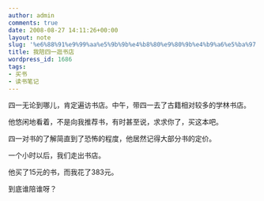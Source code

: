 ```yaml
---
author: admin
comments: true
date: 2008-08-27 14:11:26+00:00
layout: note
slug: '%e6%88%91%e9%99%aa%e5%9b%9b%e4%b8%80%e9%80%9b%e4%b9%a6%e5%ba%97'
title: 我陪四一逛书店
wordpress_id: 1686
tags:
- 买书
- 读书笔记
---
```


四一无论到哪儿，肯定遍访书店。中午，带四一去了古籍相对较多的学林书店。

他悠闲地看着，不是向我推荐书，有时甚至说，求求你了，买这本吧。

四一对书的了解简直到了恐怖的程度，他居然记得大部分书的定价。

一个小时以后，我们走出书店。

他买了15元的书，而我花了383元。

到底谁陪谁呀？


